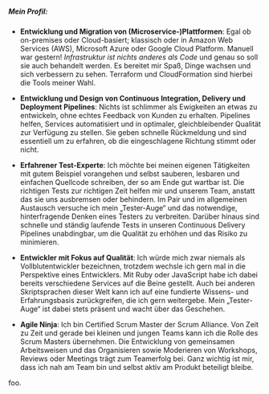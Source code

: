 ##### Mein Profil:

- **Entwicklung und Migration von (Microservice-)Plattformen**: Egal ob on-premises oder Cloud-basiert; klassisch oder in Amazon Web Services (AWS), Microsoft Azure oder Google Cloud Platform. Manuell war gestern! _Infrastruktur ist nichts anderes als Code_ und genau so soll sie auch behandelt werden. Es bereitet mir Spaß, Dinge wachsen und sich verbessern zu sehen. Terraform und CloudFormation sind hierbei die Tools meiner Wahl.

- **Entwicklung und Design von Continuous Integration, Delivery und Deployment Pipelines**: Nichts ist schlimmer als Ewigkeiten an etwas zu entwickeln, ohne echtes Feedback von Kunden zu erhalten. Pipelines helfen, Services automatisiert und in optimaler, gleichbleibender Qualität zur Verfügung zu stellen. Sie geben schnelle Rückmeldung und sind essentiell um zu erfahren, ob die eingeschlagene Richtung stimmt oder nicht.

- **Erfahrener Test-Experte**: Ich möchte bei meinen eigenen Tätigkeiten mit gutem Beispiel vorangehen und selbst sauberen, lesbaren und einfachen Quellcode schreiben, der so am Ende gut wartbar ist. Die richtigen Tests zur richtigen Zeit helfen mir und unserem Team, anstatt das sie uns ausbremsen oder behindern. Im Pair und im allgemeinen Austausch versuche ich mein „Tester-Auge“ und das notwendige, hinterfragende Denken eines Testers zu verbreiten. Darüber hinaus sind schnelle und ständig laufende Tests in unseren Continuous Delivery Pipelines unabdingbar, um die Qualität zu erhöhen und das Risiko zu minimieren.

- **Entwickler mit Fokus auf Qualität**: Ich würde mich zwar niemals als Vollblutentwickler bezeichnen, trotzdem wechsle ich gern mal in die Perspektive eines Entwicklers. Mit Ruby oder JavaScript habe ich dabei bereits verschiedene Services auf die Beine gestellt. Auch bei anderen Skriptsprachen dieser Welt kann ich auf eine fundierte Wissens- und Erfahrungsbasis zurückgreifen, die ich gern weitergebe. Mein „Tester-Auge“ ist dabei stets präsent und wacht über das Geschehen.

- **Agile Ninja**: Ich bin Certified Scrum Master der Scrum Alliance. Von Zeit zu Zeit und gerade bei kleinen und jungen Teams kann ich die Rolle des Scrum Masters übernehmen. Die Entwicklung von gemeinsamen Arbeitsweisen und das Organisieren sowie Moderieren von Workshops, Reviews oder Meetings trägt zum Teamerfolg bei. Ganz wichtig ist mir, dass ich nah am Team bin und selbst aktiv am Produkt beteiligt bleibe.

foo.
